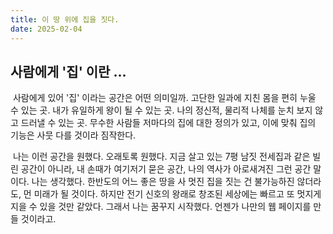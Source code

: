 ```yaml
---
title: 이 땅 위에 집을 짓다.
date: 2025-02-04
---
```


## 사람에게 '집' 이란 ...

&nbsp;사람에게 있어 '집' 이라는 공간은 어떤 의미일까. 고단한 일과에 지친 몸을 편히 누울 수 있는 곳. 내가 유일하게 왕이 될 수 있는 곳. 나의 정신적, 물리적 나체를 눈치 보지 않고 드러낼 수 있는 곳.
무수한 사람들 저마다의 집에 대한 정의가 있고, 이에 맞춰 집의 기능은 사뭇 다를 것이라 짐작한다.  
  
&nbsp;나는 이런 공간을 원했다. 오래토록 원했다. 지금 살고 있는 7평 남짓 전세집과 같은 빌린 공간이 아니라, 내 손때가 여기저기 묻은 공간, 나의 역사가 아로새겨진 그런 공간 말이다. 나는 생각했다. 한반도의 어느 좋은 땅을 사 멋진 집을 짓는 건 불가능하진 않더라도, 먼 미래가 될 것이다. 하지만 전기 신호의 왕래로 창조된 세상에는 빠르고 또 멋지게 지을 수 있을 것만 같았다. 그래서 나는 꿈꾸지 시작했다. 언젠가 나만의 웹 페이지를 만들 것이라고. 